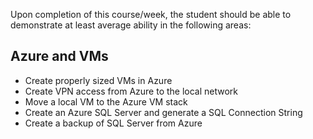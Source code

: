 Upon completion of this course/week, the student should be able to demonstrate at least average ability in the following areas:

## Azure and VMs
* Create properly sized VMs in Azure
* Create VPN access from Azure to the local network
* Move a local VM to the Azure VM stack
* Create an Azure SQL Server and generate a SQL Connection String
* Create a backup of SQL Server from Azure